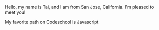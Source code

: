Hello, my name is Tai, and I am from San Jose, California. I'm pleased to meet you!

My favorite path on Codeschool is Javascript